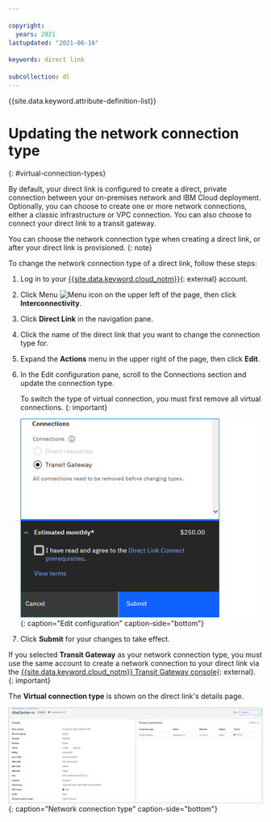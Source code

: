 ```yaml
---

copyright:
  years: 2021
lastupdated: "2021-06-16"

keywords: direct link

subcollection: dl
---
```


{{site.data.keyword.attribute-definition-list}}

# Updating the network connection type
{: #virtual-connection-types}

By default, your direct link is configured to create a direct, private connection between your on-premises network and IBM Cloud deployment. Optionally, you can choose to create
one or more network connections, either a classic infrastructure or VPC connection. You can also choose to connect your direct link to a transit gateway.

   You can choose the network connection type when creating a direct link, or after your direct link is provisioned.
   {: note}

To change the network connection type of a direct link, follow these steps:

1. Log in to your [{{site.data.keyword.cloud_notm}}](/login){: external} account.
1. Click Menu ![Menu icon](images/menu_icon.png) on the upper left of the page, then click **Interconnectivity**.
1. Click **Direct Link** in the navigation pane.
1. Click the name of the direct link that you want to change the connection type for.
1. Expand the **Actions** menu in the upper right of the page, then click **Edit**.
1. In the Edit configuration pane, scroll to the Connections section and update the connection type.

   To switch the type of virtual connection, you must first remove all virtual connections.
   {: important}

   ![Edit configuration](/images/dl-edit-config.png){: caption="Edit configuration" caption-side="bottom"}

1. Click **Submit** for your changes to take effect.

If you selected **Transit Gateway** as your network connection type, you must use the same account to create a network connection to your direct link via the [{{site.data.keyword.cloud_notm}} Transit Gateway console](/interconnectivity/transit){: external}. 
{: important}

The **Virtual connection type** is shown on the direct link's details page.

![Network connection type](/images/dl-details-tgw.png){: caption="Network connection type" caption-side="bottom"}
